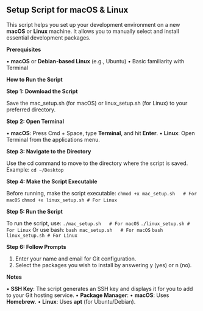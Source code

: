 ## Setup Script for macOS & Linux

This script helps you set up your development environment on a new **macOS** or **Linux** machine. It allows you to manually select and install essential development packages.

**Prerequisites**

•  **macOS** or **Debian-based Linux** (e.g., Ubuntu)
•  Basic familiarity with Terminal

**How to Run the Script**

**Step 1: Download the Script**

Save the mac_setup.sh (for macOS) or linux_setup.sh (for Linux) to your preferred directory.

**Step 2: Open Terminal**

•  **macOS**: Press Cmd + Space, type **Terminal**, and hit **Enter**.
•  **Linux**: Open Terminal from the applications menu.

**Step 3: Navigate to the Directory**

Use the cd command to move to the directory where the script is saved. Example:
`cd ~/Desktop`

**Step 4: Make the Script Executable**

Before running, make the script executable:
`chmod +x mac_setup.sh   # For macOS`
`chmod +x linux_setup.sh # For Linux`

**Step 5: Run the Script**

To run the script, use:
`./mac_setup.sh   # For macOS`
`./linux_setup.sh # For Linux`
Or use bash:
`bash mac_setup.sh   # For macOS`
`bash linux_setup.sh # For Linux`

**Step 6: Follow Prompts**

1.  Enter your name and email for Git configuration.
2.  Select the packages you wish to install by answering y (yes) or n (no).

**Notes**

•  **SSH Key**: The script generates an SSH key and displays it for you to add to your Git hosting service.
•  **Package Manager**:
•  **macOS**: Uses **Homebrew**.
•  **Linux**: Uses **apt** (for Ubuntu/Debian).